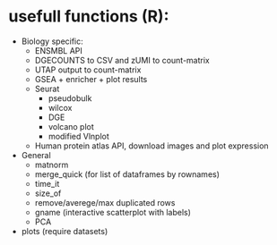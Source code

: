 # usefull functions (R):
* Biology specific:
  + ENSMBL API
  + DGECOUNTS to CSV and zUMI to count-matrix
  + UTAP output to count-matrix
  + GSEA + enricher + plot results
  + Seurat
      * pseudobulk
      * wilcox
      * DGE
      * volcano plot
      * modified Vlnplot
  + Human protein atlas API, download images and plot expression
* General
  + matnorm
  + merge_quick (for list of dataframes by rownames)
  + time_it
  + size_of
  + remove/averege/max duplicated rows
  + gname (interactive scatterplot with labels)
  + PCA
* plots (require datasets)
  
  
